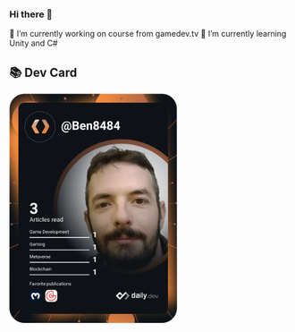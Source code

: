 ### Hi there 👋



🔭 I’m currently working on course from gamedev.tv
🌱 I’m currently learning Unity and C#


<!--
**Ben8484/Ben8484** is a ✨ _special_ ✨ repository because its `README.md` (this file) appears on your GitHub profile.

Here are some ideas to get you started:

- 👯 I’m looking to collaborate on ...
- 🤔 I’m looking for help with ...
- 💬 Ask me about ...
- 📫 How to reach me: ...
- 😄 Pronouns: ...
- ⚡ Fun fact: ...
-->

<h2>📚 Dev Card</h2>
<a href="https://app.daily.dev/DailyDevTips"><img src="https://github.com/Ben8484/Ben8484/blob/main/devcard.svg" width="300" alt="Benjamin Hardy's Dev Card"/></a>


